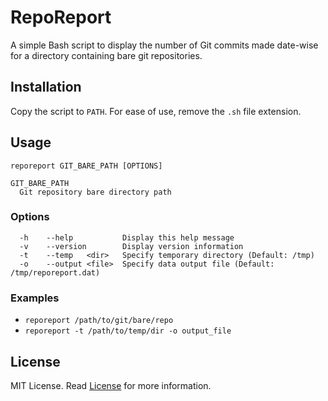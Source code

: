 # RepoReport
A simple Bash script to display the number of Git commits made date-wise for a
directory containing bare git repositories.

## Installation
Copy the script to `PATH`. For ease of use, remove the `.sh` file extension.

## Usage
```
reporeport GIT_BARE_PATH [OPTIONS]

GIT_BARE_PATH
  Git repository bare directory path
```

### Options
```
  -h    --help           Display this help message
  -v    --version        Display version information
  -t    --temp   <dir>   Specify temporary directory (Default: /tmp)
  -o    --output <file>  Specify data output file (Default: /tmp/reporeport.dat)

```

### Examples

- `reporeport /path/to/git/bare/repo`
- `reporeport -t /path/to/temp/dir -o output_file`

## License
MIT License. Read [License](LICENSE.txt) for more information.

